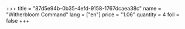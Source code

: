 +++
title = "87d5e94b-0b35-4efd-9158-1767dcaea38c"
name = "Witherbloom Command"
lang = ["en"]
price = "1.06"
quantity = 4
foil = false
+++
